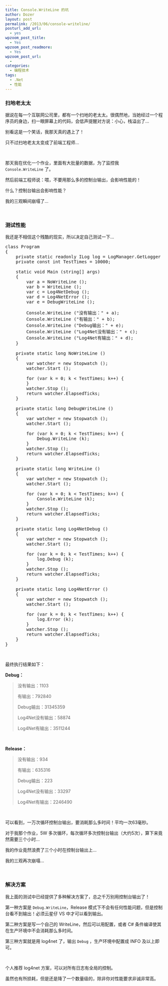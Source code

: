 ```yaml
---
title: Console.WriteLine 的坑
author: Dozer
layout: post
permalink: /2013/06/console-writeline/
posturl_add_url:
  - yes
wpzoom_post_title:
  - Yes
wpzoom_post_readmore:
  - Yes
wpzoom_post_url:
  - 
categories:
  - 编程技术
tags:
  - .Net
  - 性能
---
```


### <span id="i">扫地老太太</span>

据说在每一个互联网公司里，都有一个扫地的老太太。很偶然地，当她经过一个程序员的身边，扫一眼屏幕上的代码，会低声提醒对方说：小心，栈溢出了…

别看这是一个笑话，我那天真的遇上了！

只不过扫地老太太变成了前端工程师…

&nbsp;

那天我在优化一个作业，里面有大批量的数据，为了监控我 `Console.WriteLine` 了。

然后前端工程师说：喂，不要用那么多的控制台输出，会影响性能的！

什么？控制台输出会影响性能？

我的三观瞬间崩塌了…

<!--more-->

&nbsp;

### <span id="i-2">测试性能</span>

我还是不相信这个残酷的现实，所以决定自己测试一下…

<pre class="lang:c# decode:true">class Program
{
	private static readonly ILog log = LogManager.GetLogger (typeof(Program));
	private const int TestTimes = 10000;

	static void Main (string[] args)
	{
		var a = NoWriteLine ();
		var b = WriteLine ();
		var c = Log4NetDebug ();
		var d = Log4NetError ();
		var e = DebugWriteLine ();

		Console.WriteLine ("没有输出：" + a);
		Console.WriteLine ("有输出：" + b);
		Console.WriteLine ("Debug输出：" + e);
		Console.WriteLine ("Log4Net没有输出：" + c);
		Console.WriteLine ("Log4Net有输出：" + d);
	}

	private static long NoWriteLine ()
	{
		var watcher = new Stopwatch ();
		watcher.Start ();

		for (var k = 0; k &lt; TestTimes; k++) {
		}
		watcher.Stop ();
		return watcher.ElapsedTicks;
	}

	private static long DebugWriteLine ()
	{
		var watcher = new Stopwatch ();
		watcher.Start ();

		for (var k = 0; k &lt; TestTimes; k++) {
			Debug.WriteLine (k);
		}
		watcher.Stop ();
		return watcher.ElapsedTicks;
	}

	private static long WriteLine ()
	{
		var watcher = new Stopwatch ();
		watcher.Start ();

		for (var k = 0; k &lt; TestTimes; k++) {
			Console.WriteLine (k);
		}
		watcher.Stop ();
		return watcher.ElapsedTicks;
	}

	private static long Log4NetDebug ()
	{
		var watcher = new Stopwatch ();
		watcher.Start ();

		for (var k = 0; k &lt; TestTimes; k++) {
			log.Debug (k);
		}
		watcher.Stop ();
		return watcher.ElapsedTicks;
	}

	private static long Log4NetError ()
	{
		var watcher = new Stopwatch ();
		watcher.Start ();

		for (var k = 0; k &lt; TestTimes; k++) {
			log.Error (k);
		}
		watcher.Stop ();
		return watcher.ElapsedTicks;
	}
}</pre>

&nbsp;

最终执行结果如下：

**Debug：**

> 没有输出：1103
> 
> 有输出：792840
> 
> Debug输出：31345359
> 
> Log4Net没有输出：58874
> 
> Log4Net有输出：3511244

&nbsp;

**Release：**

> 没有输出：934
> 
> 有输出：635316
> 
> Debug输出：223
> 
> Log4Net没有输出：33297
> 
> Log4Net有输出：2246490

&nbsp;

可以看到，一万次循环控制台输出，要消耗那么多时间！平均一次63毫秒。

对于我那个作业，5W 多次循环，每次循环多次控制台输出（大约5次），算下来竟然需要三个小时…

我的作业竟然浪费了三个小时在控制台输出上…

我的三观再次崩塌…

&nbsp;

### <span id="i-3">解决方案</span>

我上面的测试中已经提供了多种解决方案了，总之千万别用控制台输出了！

第一种方案是 `Debug.WriteLine`，Release 模式下不会有任何性能问题，但是控制台看不到输出！必须云星仔 VS 中才可以看到输出。

第二种方案是写一个自己的 WriteLine，然后可以用配置，或者 C# 条件编译使其在生产环境中不会消耗那么多时间。

第三种方案就是用 log4net 了，输出 `Debug` ，生产环境中配置成 INFO 及以上即可。

&nbsp;

个人推荐 log4net 方案，可以对所有日志有全局的控制。

虽然也有所损耗，但是还是降了一个数量级的，除非你对性能要求非诚非常高。
